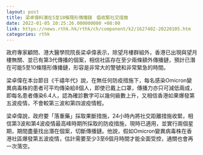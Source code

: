 ```yaml
---
layout: post
title: 梁卓偉料潛在5至10條隱形傳播鏈　倡收緊社交措施
date: 2022-01-05 10:25:26.000000000 +08:00
link: https://news.rthk.hk/rthk/ch/component/k2/1627402-20220105.htm
categories: rthk
---
```


政府專家顧問、港大醫學院院長梁卓偉表示，除望月樓群組外，香港已出現與望月樓無關、並已有第3代傳播的個案，相信社區存在至少兩條額外傳播鏈，預計已潛在可能5至10條隱形傳播鏈，形容是非常大的警號和非常緊急的時間。

梁卓偉在本台節目《千禧年代》說，在無任何防疫措施下，每名感染Omicron變異病毒株的患者可平均傳染給8個人，即使已戴上口罩，傳播力亦只可減低兩成，即每名患者傳染6.4人，認為確診數字可以幾何級數上升，又相信香港如果爆發第五波疫情，不會較第三波和第四波疫情輕。

梁卓偉說，政府要「落重藥」採取果斷措施，24小時內將社交距離措施收緊，相信第3波和第4波疫情最高峰時期所採取的防疫措施，現時已適用，並實行兩個星期，期間盡量找出潛在個案，切斷傳播鏈。他說，假如Omicron變異病毒株在香港社區爆發第五波疫情，估計需要至少3至6個月時間才能全面受控，通關也會再一次落空。
